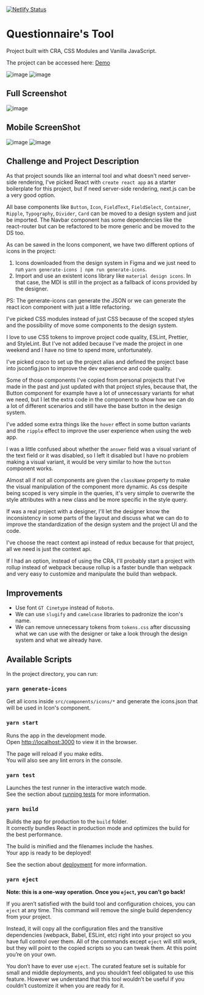 [![Netlify Status](https://api.netlify.com/api/v1/badges/765f5154-b4ac-4dd5-8a59-6a3e0b974bb4/deploy-status)](https://app.netlify.com/sites/angry-shockley-8b7157/deploys)

# Questionnaire's Tool

Project built with CRA, CSS Modules and Vanilla JavaScript.

The project can be accessed here: [Demo](https://angry-shockley-8b7157.netlify.app/)

![image](https://user-images.githubusercontent.com/9615850/134065706-9388fd50-7c14-40de-85ec-1640877415f4.png)
![image](https://user-images.githubusercontent.com/9615850/134065769-5729add9-6673-429f-9b4e-2ce61f35dbad.png)

## Full Screenshot

![image](https://user-images.githubusercontent.com/9615850/134065926-aa7ae249-0de6-4552-9ece-1f9c040d4a0c.png)

## Mobile ScreenShot

![image](https://user-images.githubusercontent.com/9615850/134066032-d0ba337e-27b0-4465-b04d-7e3785bd15ef.png)
![image](https://user-images.githubusercontent.com/9615850/134066079-471aaebe-f200-4387-b551-404014a086c0.png)

## Challenge and Project Description

As that project sounds like an internal tool and what doesn't need server-side rendering, I've picked React with `create react app` as a starter boilerplate for this project, but if need server-side rendering, next.js can be a very good option.

All base components like `Button`, `Icon`, `FieldText`, `FieldSelect`, `Container`, `Ripple`, `Typography`, `Divider`, `Card` can be moved to a design system and just be imported. The Navbar component has some dependencies like the react-router but can be refactored to be more generic and be moved to the DS too.

As can be sawed in the Icons component, we have two different options of icons in the project:

1. Icons downloaded from the design system in Figma and we just need to run `yarn generate-icons | npm run generate-icons`.
2. Import and use an existent icons library like `material design icons`. In that case, the MDI is still in the project as a fallback of icons provided by the designer.

PS: The generate-icons can generate the JSON or we can generate the react icon component with just a little refactoring.

I've picked CSS modules instead of just CSS because of the scoped styles and the possibility of move some components to the design system.

I love to use CSS tokens to improve project code quality, ESLint, Prettier, and StyleLint. But I've not added because I've made the project in one weekend and I have no time to spend more, unfortunately.

I've picked craco to set up the project alias and defined the project base into jsconfig.json to improve the dev experience and code quality.

Some of those components I've copied from personal projects that I've made in the past and just updated with that project styles, because that, the Button component for example have a lot of unnecessary variants for what we need, but I let the extra code in the component to show how we can do a lot of different scenarios and still have the base button in the design system.

I've added some extra things like the `hover` effect in some button variants and the `ripple` effect to improve the user experience when using the web app.

I was a little confused about whether the `answer` field was a visual variant of the text field or it was disabled, so I left it disabled but I have no problem making a visual variant, it would be very similar to how the `button` component works.

Almost all if not all components are given the `className` property to make the visual manipulation of the component more dynamic. As css despite being scoped is very simple in the queries, it's very simple to overwrite the style attributes with a new class and be more specific in the style query.

If was a real project with a designer, I'll let the designer know the inconsistency in some parts of the layout and discuss what we can do to improve the standardization of the design system and the project UI and the code.

I've choose the react context api instead of redux because for that project, all we need is just the context api.

If I had an option, instead of using the CRA, I'll probably start a project with rollup instead of webpack because rollup is a faster bundle than webpack and very easy to customize and manipulate the build than webpack.

## Improvements

- Use font `GT Cinetype` instead of `Roboto`.
- We can use `slugify` and `camelcase` libraries to padronize the icon's name.
- We can remove unnecessary tokens from `tokens.css` after discussing what we can use with the designer or take a look through the design system and what we already have.

## Available Scripts

In the project directory, you can run:

### `yarn generate-icons`

Get all icons inside `src/components/icons/*` and generate the icons.json that will be used in Icon's component.

### `yarn start`

Runs the app in the development mode.\
Open [http://localhost:3000](http://localhost:3000) to view it in the browser.

The page will reload if you make edits.\
You will also see any lint errors in the console.

### `yarn test`

Launches the test runner in the interactive watch mode.\
See the section about [running tests](https://facebook.github.io/create-react-app/docs/running-tests) for more information.

### `yarn build`

Builds the app for production to the `build` folder.\
It correctly bundles React in production mode and optimizes the build for the best performance.

The build is minified and the filenames include the hashes.\
Your app is ready to be deployed!

See the section about [deployment](https://facebook.github.io/create-react-app/docs/deployment) for more information.

### `yarn eject`

**Note: this is a one-way operation. Once you `eject`, you can’t go back!**

If you aren’t satisfied with the build tool and configuration choices, you can `eject` at any time. This command will remove the single build dependency from your project.

Instead, it will copy all the configuration files and the transitive dependencies (webpack, Babel, ESLint, etc) right into your project so you have full control over them. All of the commands except `eject` will still work, but they will point to the copied scripts so you can tweak them. At this point you’re on your own.

You don’t have to ever use `eject`. The curated feature set is suitable for small and middle deployments, and you shouldn’t feel obligated to use this feature. However we understand that this tool wouldn’t be useful if you couldn’t customize it when you are ready for it.
